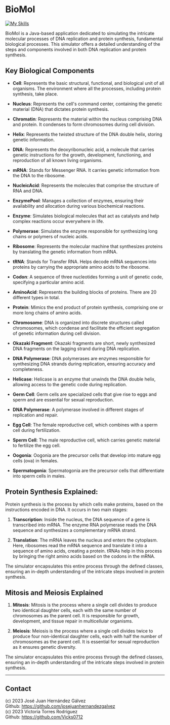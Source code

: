 # BioMol
[![My Skills](https://skillicons.dev/icons?i=java&perline=3)](https://skillicons.dev)


BioMol is a Java-based application dedicated to simulating the intricate molecular processes of DNA replication and protein synthesis, fundamental biological processes. This simulator offers a detailed understanding of the steps and components involved in both DNA replication and protein synthesis.

## Key Biological Components

- **Cell**: Represents the basic structural, functional, and biological unit of all organisms. The environment where all the processes, including protein synthesis, take place.

- **Nucleus**: Represents the cell's command center, containing the genetic material (DNA) that dictates protein synthesis.

- **Chromatin**: Represents the material within the nucleus comprising DNA and protein. It condenses to form chromosomes during cell division.

- **Helix**: Represents the twisted structure of the DNA double helix, storing genetic information.

- **DNA**: Represents the deoxyribonucleic acid, a molecule that carries genetic instructions for the growth, development, functioning, and reproduction of all known living organisms.

- **mRNA**: Stands for Messenger RNA. It carries genetic information from the DNA to the ribosome.

- **NucleicAcid**: Represents the molecules that comprise the structure of RNA and DNA.

- **EnzymePool**: Manages a collection of enzymes, ensuring their availability and allocation during various biochemical reactions.

- **Enzyme**: Simulates biological molecules that act as catalysts and help complex reactions occur everywhere in life.

- **Polymerase**: Simulates the enzyme responsible for synthesizing long chains or polymers of nucleic acids.

- **Ribosome**: Represents the molecular machine that synthesizes proteins by translating the genetic information from mRNA.

- **tRNA**: Stands for Transfer RNA. Helps decode mRNA sequences into proteins by carrying the appropriate amino acids to the ribosome.

- **Codon**: A sequence of three nucleotides forming a unit of genetic code, specifying a particular amino acid.

- **AminoAcid**: Represents the building blocks of proteins. There are 20 different types in total.

- **Protein**: Mimics the end product of protein synthesis, comprising one or more long chains of amino acids.

- **Chromosome**: DNA is organized into discrete structures called chromosomes, which condense and facilitate the efficient segregation of genetic information during cell division.

- **Okazaki Fragment**: Okazaki fragments are short, newly synthesized DNA fragments on the lagging strand during DNA replication.

- **DNA Polymerase**: DNA polymerases are enzymes responsible for synthesizing DNA strands during replication, ensuring accuracy and completeness.

- **Helicase**: Helicase is an enzyme that unwinds the DNA double helix, allowing access to the genetic code during replication.

- **Germ Cell**: Germ cells are specialized cells that give rise to eggs and sperm and are essential for sexual reproduction.

- **DNA Polymerase**: A polymerase involved in different stages of replication and repair.

- **Egg Cell**: The female reproductive cell, which combines with a sperm cell during fertilization.

- **Sperm Cell**: The male reproductive cell, which carries genetic material to fertilize the egg cell.

- **Oogonia**: Oogonia are the precursor cells that develop into mature egg cells (ova) in females.

- **Spermatogonia**: Spermatogonia are the precursor cells that differentiate into sperm cells in males.

## Protein Synthesis Explained:

Protein synthesis is the process by which cells make proteins, based on the instructions encoded in DNA. It occurs in two main stages:

1. **Transcription**: Inside the nucleus, the DNA sequence of a gene is transcribed into mRNA. The enzyme RNA polymerase reads the DNA sequence and synthesizes a complementary mRNA strand.

2. **Translation**: The mRNA leaves the nucleus and enters the cytoplasm. Here, ribosomes read the mRNA sequence and translate it into a sequence of amino acids, creating a protein. tRNAs help in this process by bringing the right amino acids based on the codons in the mRNA.

The simulator encapsulates this entire process through the defined classes, ensuring an in-depth understanding of the intricate steps involved in protein synthesis.

## Mitosis and Meiosis Explained

1. **Mitosis**: Mitosis is the process where a single cell divides to produce two identical daughter cells, each with the same number of chromosomes as the parent cell. It is responsible for growth, development, and tissue repair in multicellular organisms.

2. **Meiosis**: Meiosis is the process where a single cell divides twice to produce four non-identical daughter cells, each with half the number of chromosomes as the parent cell. It is essential for sexual reproduction as it ensures genetic diversity.

The simulator encapsulates this entire process through the defined classes, ensuring an in-depth understanding of the intricate steps involved in protein synthesis.


---

## Contact

(c) 2023 José Juan Hernández Gálvez
<br>Github: https://github.com/josejuanhernandezgalvez <br>
(c) 2023 Victoria Torres Rodríguez          
Github: https://github.com/Vicks0712
